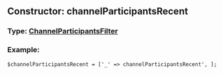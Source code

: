 ## Constructor: channelParticipantsRecent  




### Type: [ChannelParticipantsFilter](../types/ChannelParticipantsFilter.md)


### Example:

```
$channelParticipantsRecent = ['_' => channelParticipantsRecent', ];
```